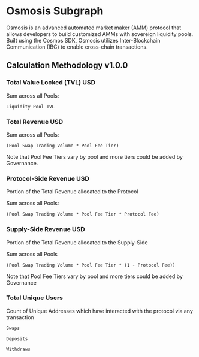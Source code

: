 # Osmosis Subgraph

Osmosis is an advanced automated market maker (AMM) protocol that allows developers to build customized AMMs with sovereign liquidity pools. Built using the Cosmos SDK, Osmosis utilizes Inter-Blockchain Communication (IBC) to enable cross-chain transactions.

## Calculation Methodology v1.0.0

### Total Value Locked (TVL) USD

Sum across all Pools:

`Liquidity Pool TVL`

### Total Revenue USD

Sum across all Pools:

`(Pool Swap Trading Volume * Pool Fee Tier)`

Note that Pool Fee Tiers vary by pool and more tiers could be added by Governance.

### Protocol-Side Revenue USD

Portion of the Total Revenue allocated to the Protocol

Sum across all Pools:

`(Pool Swap Trading Volume * Pool Fee Tier * Protocol Fee)`

### Supply-Side Revenue USD

Portion of the Total Revenue allocated to the Supply-Side

Sum across all Pools

`(Pool Swap Trading Volume * Pool Fee Tier * (1 - Protocol Fee))`

Note that Pool Fee Tiers vary by pool and more tiers could be added by Governance

### Total Unique Users

Count of Unique Addresses which have interacted with the protocol via any transaction

`Swaps`

`Deposits`

`Withdraws`
